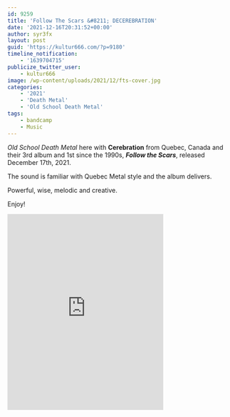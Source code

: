 ```yaml
---
id: 9259
title: 'Follow The Scars &#8211; DECEREBRATION'
date: '2021-12-16T20:31:52+00:00'
author: syr3fx
layout: post
guid: 'https://kultur666.com/?p=9180'
timeline_notification:
    - '1639704715'
publicize_twitter_user:
    - kultur666
image: /wp-content/uploads/2021/12/fts-cover.jpg
categories:
    - '2021'
    - 'Death Metal'
    - 'Old School Death Metal'
tags:
    - bandcamp
    - Music
---
```


*Old School Death Metal* here with **Cerebration** from Quebec, Canada and their 3rd album and 1st since the 1990s, ***Follow the Scars***, released December 17th, 2021.

The sound is familiar with Quebec Metal style and the album delivers.

Powerful, wise, melodic and creative.

Enjoy!

<iframe style="border: 0; width: 350; height: 439px;" src="https://bandcamp.com/EmbeddedPlayer/album=1303384147/size=large/bgcol=333333/linkcol=e99708/tracklist=false/transparent=true/" seamless></iframe>